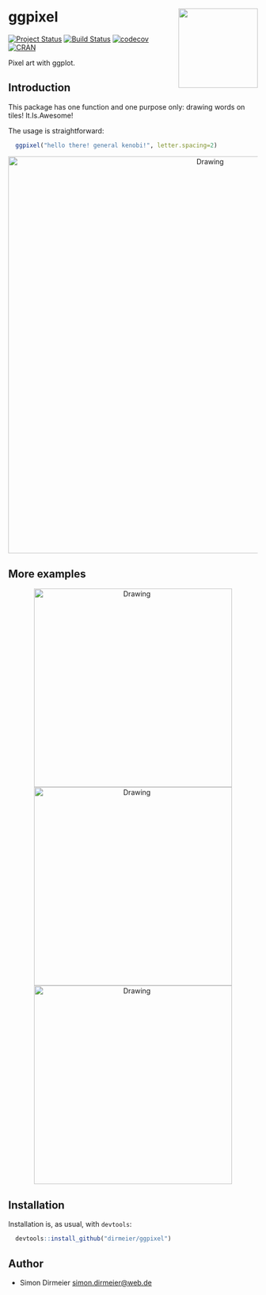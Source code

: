 # ggpixel <img src="https://rawgit.com/dirmeier/ggpixel/master/inst/fig/ggpixel.png" align="right" width="160px"/>

[![Project Status](http://www.repostatus.org/badges/latest/concept.svg)](http://www.repostatus.org/#concept)
[![Build Status](https://travis-ci.org/dirmeier/ggpixel.svg?branch=master)](https://travis-ci.org/dirmeier/ggpixel)
[![codecov](https://codecov.io/gh/dirmeier/ggpixel/branch/master/graph/badge.svg)](https://codecov.io/gh/dirmeier/ggpixel)
[![CRAN](http://www.r-pkg.org/badges/version/ggpixel?color=white)](https://cran.r-project.org/package=ggpixel) 

Pixel art with ggplot. 
 
## Introduction

This package has one function and one purpose only: drawing words on tiles! It.Is.Awesome!

The usage is straightforward:
```r
  ggpixel("hello there! general kenobi!", letter.spacing=2)
```
<div align="center">
  <img src="https://rawgit.com/dirmeier/ggpixel/master/_fig/general_kenobi.png" alt="Drawing" width="800px" />
</div>

## More examples

<div align="center">
  <img src="https://rawgit.com/dirmeier/ggpixel/master/_fig/oh_yeah.png" alt="Drawing" width="400px" />
</div>
<div align="center">  
  <img src="https://rawgit.com/dirmeier/ggpixel/master/_fig/heaven.png" alt="Drawing" width="400px" />
</div>
<div align="center">
  <img src="https://rawgit.com/dirmeier/ggpixel/master/_fig/useful.png" alt="Drawing" width="400px" />
</div>

## Installation

Installation is, as usual, with `devtools`:

```R
  devtools::install_github("dirmeier/ggpixel")
```

## Author

* Simon Dirmeier <a href="mailto:simon.dirmeier@web.de">simon.dirmeier@web.de</a>
